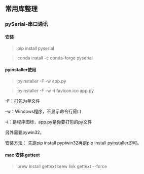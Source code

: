 ## 常用库整理

### pySerial-串口通讯 
#### 安装
>pip install pyserial

>conda install -c conda-forge pyserial

#### pyinstaller使用
>pyinstaller -F -w app.py

>pyinstaller -F -w -i favicon.ico app.py

-F：打包为单文件

-w：Windows程序，不显示命令行窗口

-i：是程序图标，app.py是你要打包的py文件

另外需要pywin32。

安装方法：
先跑pip install pypiwin32再跑pip install pyinstaller即可。

#### mac 安装 gettext
> brew install gettext
> brew link gettext --force
